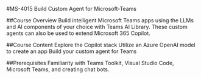 #MS-4015 Build Custom Agent for Microsoft-Teams

##Course Overview
Build intelligent Microsoft Teams apps using the LLMs and AI components of your choice with Teams AI Library. These custom agents can also be used to extend Microsoft 365 Copilot.

##Course Content
Explore the Copilot stack
Utilize an Azure OpenAI model to create an app
Build your custom agent for Teams

##Prerequisites
Familiarity with Teams Toolkit, Visual Studio Code, Microsoft Teams, and creating chat bots.
